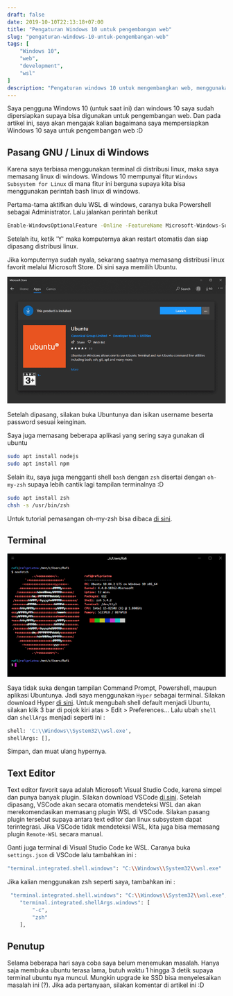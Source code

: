 ```yaml
--- 
draft: false
date: 2019-10-10T22:13:18+07:00
title: "Pengaturan Windows 10 untuk pengembangan web"
slug: "pengaturan-windows-10-untuk-pengembangan-web"
tags: [
    "Windows 10",
    "web",
    "development",
    "wsl"
]
description: "Pengaturan windows 10 untuk mengembangkan web, menggunakan wsl."
---
```


Saya pengguna Windows 10 (untuk saat ini) dan windows 10 saya sudah dipersiapkan supaya bisa digunakan untuk pengembangan web. Dan pada artikel ini, saya akan mengajak kalian bagaimana saya mempersiapkan Windows 10 saya untuk pengembangan web :D

## Pasang GNU / Linux di Windows
Karena saya terbiasa menggunakan terminal di distribusi linux, maka saya memasang linux di windows. Windows 10 mempunyai fitur `Windows Subsystem for Linux` di mana fitur ini berguna supaya kita bisa menggunakan perintah bash linux di windows.

Pertama-tama aktifkan dulu WSL di windows, caranya buka Powershell sebagai Administrator. Lalu jalankan perintah berikut 

``` bash
Enable-WindowsOptionalFeature -Online -FeatureName Microsoft-Windows-Subsystem-Linux
```
Setelah itu, ketik 'Y' maka komputernya akan restart otomatis dan siap dipasang distribusi linux.

Jika komputernya sudah nyala, sekarang saatnya memasang distribusi linux favorit melalui Microsoft Store. Di sini saya memilih Ubuntu.

![microsoft store di ubuntu](microsoft-store-ubuntu.png)

Setelah dipasang, silakan buka Ubuntunya dan isikan username beserta password sesuai keinginan.

Saya juga memasang beberapa aplikasi yang sering saya gunakan di ubuntu

``` bash
sudo apt install nodejs
sudo apt install npm
```

Selain itu, saya juga mengganti shell `bash` dengan `zsh` disertai dengan `oh-my-zsh` supaya lebih cantik lagi tampilan terminalnya :D

``` bash
sudo apt install zsh
chsh -s /usr/bin/zsh
```

Untuk tutorial pemasangan oh-my-zsh bisa dibaca [di sini](https://github.com/robbyrussell/oh-my-zsh/).

## Terminal
![hyper terminal](hyper.png)

Saya tidak suka dengan tampilan Command Prompt, Powershell, maupun aplikasi Ubuntunya. Jadi saya menggunakan `Hyper` sebagai terminal. Silakan download Hyper [di sini](https://hyper.is).
Untuk mengubah shell default menjadi Ubuntu, silakan klik 3 bar di pojok kiri atas > Edit > Preferences...
Lalu ubah `shell` dan `shellArgs` menjadi seperti ini :

``` bash
shell: 'C:\\Windows\\System32\\wsl.exe',
shellArgs: [],
```
Simpan, dan muat ulang hypernya.

## Text Editor
Text editor favorit saya adalah Microsoft Visual Studio Code, karena simpel dan punya banyak plugin. Silakan download VSCode [di sini](https://code.visualstudio.com). Setelah dipasang, VSCode akan secara otomatis mendeteksi WSL dan akan merekomendasikan memasang plugin WSL di VSCode. Silakan pasang plugin tersebut supaya antara text editor dan linux subsystem dapat terintegrasi.
Jika VSCode tidak mendeteksi WSL, kita juga bisa memasang plugin `Remote-WSL` secara manual.

Ganti juga terminal di Visual Studio Code ke WSL. Caranya buka `settings.json` di VSCode lalu tambahkan ini :
``` bash
"terminal.integrated.shell.windows": "C:\\Windows\\System32\\wsl.exe"
```
Jika kalian menggunakan zsh seperti saya, tambahkan ini :
``` bash
 "terminal.integrated.shell.windows": "C:\\Windows\\System32\\wsl.exe",
    "terminal.integrated.shellArgs.windows": [
        "-c",
        "zsh"
    ],
```

## Penutup
Selama beberapa hari saya coba saya belum menemukan masalah. Hanya saja membuka ubuntu terasa lama, butuh waktu 1 hingga 3 detik supaya terminal ubuntu nya muncul. Mungkin upgrade ke SSD bisa menyelesaikan masalah ini (?). Jika ada pertanyaan, silakan komentar di artikel ini :D